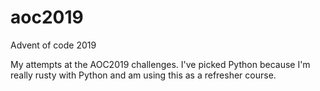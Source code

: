 # aoc2019
Advent of code 2019

My attempts at the AOC2019 challenges.
I've picked Python because I'm really rusty with Python and am using this as a refresher course.
